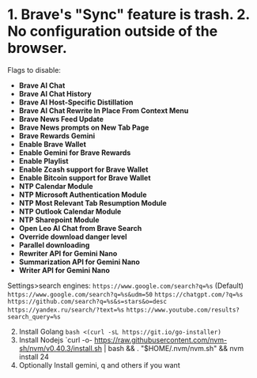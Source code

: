 # 1. Brave's "Sync" feature is trash. 2. No configuration outside of the browser.
Flags to disable:
- **Brave AI Chat**
- **Brave AI Chat History**  
- **Brave AI Host-Specific Distillation**  
- **Brave AI Chat Rewrite In Place From Context Menu**  
- **Brave News Feed Update**  
- **Brave News prompts on New Tab Page**  
- **Brave Rewards Gemini**  
- **Enable Brave Wallet**  
- **Enable Gemini for Brave Rewards**  
- **Enable Playlist**  
- **Enable Zcash support for Brave Wallet**  
- **Enable Bitcoin support for Brave Wallet**  
- **NTP Calendar Module**  
- **NTP Microsoft Authentication Module**  
- **NTP Most Relevant Tab Resumption Module**  
- **NTP Outlook Calendar Module**  
- **NTP Sharepoint Module**  
- **Open Leo AI Chat from Brave Search**  
- **Override download danger level**  
- **Parallel downloading**  
- **Rewriter API for Gemini Nano**  
- **Summarization API for Gemini Nano**  
- **Writer API for Gemini Nano**

Settings>search engines:
`https://www.google.com/search?q=%s` (Default)
`https://www.google.com/search?q=%s&udm=50`
`https://chatgpt.com/?q=%s`
`https://github.com/search?q=%s&s=stars&o=desc`
`https://yandex.ru/search/?text=%s`
`https://www.youtube.com/results?search_query=%s`


2. Install Golang `bash <(curl -sL https://git.io/go-installer)`
3. Install Nodejs `curl -o- https://raw.githubusercontent.com/nvm-sh/nvm/v0.40.3/install.sh | bash && . "$HOME/.nvm/nvm.sh" && nvm install 24
4. Optionally Install gemini, q and others if you want